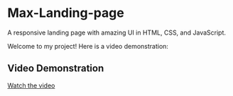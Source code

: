 # Max-Landing-page
A responsive landing page with amazing UI in HTML, CSS, and JavaScript.

Welcome to my project! Here is a video demonstration:

## Video Demonstration

[Watch the video](videos/Max%20Landing%20page%20-%20Google%20Chrome%202024-06-12%2023-17-11.mp4)
